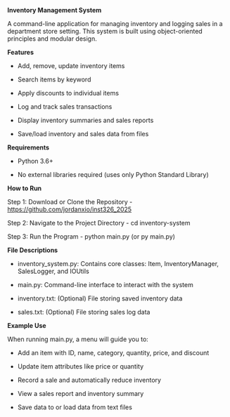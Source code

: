 **Inventory Management System**

A command-line application for managing inventory and logging sales in a department store setting. This system is built using object-oriented principles and modular design.


**Features**
  - Add, remove, update inventory items

  - Search items by keyword

  - Apply discounts to individual items

  - Log and track sales transactions

  - Display inventory summaries and sales reports

  - Save/load inventory and sales data from files


**Requirements**
  - Python 3.6+

  - No external libraries required (uses only Python Standard Library)
    

**How to Run**

Step 1: Download or Clone the Repository - https://github.com/jordanxio/inst326_2025

Step 2: Navigate to the Project Directory - cd inventory-system

Step 3: Run the Program - python main.py (or py main.py)


**File Descriptions**
  - inventory_system.py: Contains core classes: Item, InventoryManager, SalesLogger, and IOUtils

  - main.py: Command-line interface to interact with the system

  - inventory.txt: (Optional) File storing saved inventory data

  - sales.txt: (Optional) File storing sales log data
    

**Example Use**

When running main.py, a menu will guide you to:

  - Add an item with ID, name, category, quantity, price, and discount

  - Update item attributes like price or quantity

  - Record a sale and automatically reduce inventory

  - View a sales report and inventory summary

  - Save data to or load data from text files
